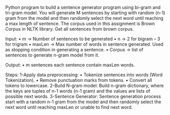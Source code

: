 Python program to build a sentence generator program using bi-gram and tri-gram model. You will generate M sentences by starting with random (n-1) gram from the model and then randomly select the next word until reaching a max length of sentence. The corpus used in this assignment is Brown Corpus in NLTK library. Get all sentences from brown corpus. 

Input: 
• m -> Number of sentences to be generated 
• n -> 2 for bigram – 3 for trigram 
• maxLen -> Max number of words in sentence generated. Used as stopping condition in generating a sentence. 
• Corpus -> list of sentences to generate n-gram model from it. 

Output: 
• m sentences each sentence contain maxLen words. 

Steps: 
1-Apply data preprocessing: 
• Tokenize sentences into words (Word Tokenization). 
• Remove punctuation marks from tokens. 
• Convert all tokens to lowercase. 
2-Build N-gram model: 
Build n-gram dictionary, where the keys are tuples of n-1 words (n-1 gram) and the values are lists of possible next words. 
3-Sentence Generator: 
Sentence generation process start with a random n-1 gram from the model and then randomly select the next word until reaching maxLen or unable to find next word.